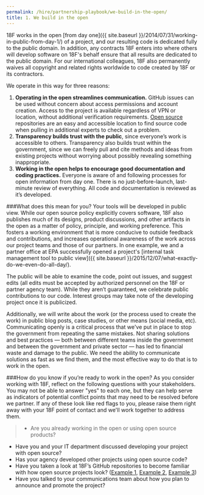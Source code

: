```yaml
---
permalink: /hire/partnership-playbook/we-build-in-the-open/
title: 1. We build in the open
---
```


18F works in the open [from day one]({{ site.baseurl }}/2014/07/31/working-in-public-from-day-1/) of a project, and our resulting code is dedicated fully to the public domain. In addition, any contracts 18F enters into where others will develop software on 18F's behalf ensure that all results are dedicated to the public domain. For our international colleagues, 18F also permanently waives all copyright and related rights worldwide to code created by 18F or its contractors.

We operate in this way for three reasons:

1. **Operating in the open streamlines communication.** GitHub issues can be used without concern about access permissions and account creation. Access to the project is available regardless of VPN or location, without additional verification requirements. [Open source](https://github.com/18F/open-source-policy/blob/master/policy.md) repositories are an easy and accessible location to find source code when pulling in additional experts to check out a problem.
2. **Transparency builds trust with the public**, since everyone’s work is accessible to others. Transparency also builds trust within the government, since we can freely pull and cite methods and ideas from existing projects without worrying about possibly revealing something inappropriate.
3. **Working in the open helps to encourage good documentation and coding practices.** Everyone is aware of and following processes for open information from day one. There is no just-before-launch, last-minute review of everything. All code and documentation is reviewed as it’s developed.

###What does this mean for you?
Your tools will be developed in public view. While our open source policy explicitly covers software, 18F also publishes much of its designs, product discussions, and other artifacts in the open as a matter of policy, principle, and working preference. This fosters a working environment that is more conducive to outside feedback and contributions, and increases operational awareness of the work across our project teams and those of our partners. In one example, we and a partner office at EPA successfully opened a project's [internal task management tool to public view]({{ site.baseurl }}/2015/12/07/what-exactly-do-we-even-do-all-day/).

The public will be able to examine the code, point out issues, and suggest edits (all edits must be accepted by authorized personnel on the 18F or partner agency team). While they aren’t guaranteed, we celebrate public contributions to our code. Interest groups may take note of the developing project once it is publicized.

Additionally, we will write about the work (or the process used to create the work) in public blog posts, case studies, or other means (social media, etc). Communicating openly is a critical process that we've put in place to stop the government from repeating the same mistakes. Not sharing solutions and best practices — both between different teams inside the government and between the government and private sector — has led to financial waste and damage to the public. We need the ability to communicate solutions as fast as we find them, and the most effective way to do that is to work in the open.


###How do you know if you’re ready to work in the open?
As you consider working with 18F, reflect on the following questions with your stakeholders.  You may not be able to answer "yes" to each one, but they can help serve as indicators of potential conflict points that may need to be resolved before we partner.  If any of these look like red flags to you, please raise them right away with your 18F point of contact and we'll work together to address them.

>- Are you already working in the open or using open source products?
- Have you and your IT department discussed developing your project with open source?
- Has your agency developed other projects using open source code?
- Have you taken a look at 18F’s GitHub repositories to become familiar with how open source projects look? ([Example 1](https://github.com/18F/openFEC), [Example 2](https://github.com/18F/federalist), [Example 3](https://github.com/18F/calc))
- Have you talked to your communications team about how you plan to announce and promote the project?
